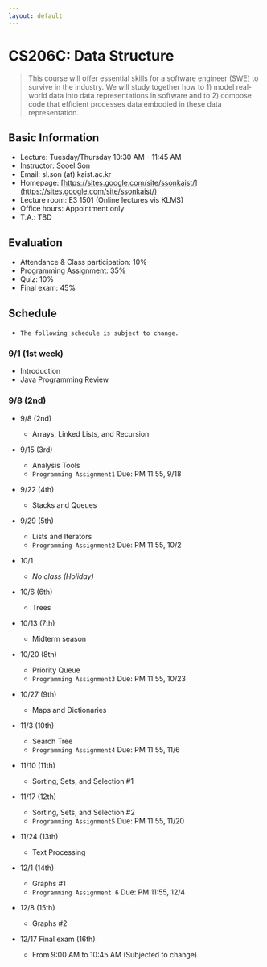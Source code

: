 ```yaml
---
layout: default
---
```


# **CS206C**: Data Structure

> This course will offer essential skills for a software engineer (SWE) to survive in the industry. We will study together how to 1) model real-world data into data representations in software and to 2) compose code that efficient processes data embodied in these data representation.  


## Basic Information
 * Lecture: Tuesday/Thursday 10:30 AM - 11:45 AM
 * Instructor: Sooel Son
 * Email: sl.son (at) kaist.ac.kr
 * Homepage: [https://sites.google.com/site/ssonkaist/](https://sites.google.com/site/ssonkaist/)
 * Lecture room: E3 1501 (Online lectures vis KLMS)
 * Office hours: Appointment only
 * T.A.: TBD
 
## Evaluation
 * Attendance & Class participation: 10%
 * Programming Assignment: 35%
 * Quiz: 10%
 * Final exam: 45%

## Schedule

- `The following schedule is subject to change.`

### 9/1 (1st week)
- Introduction
- Java Programming Review

### 9/8 (2nd)
- 9/8 (2nd)
  - Arrays, Linked Lists, and Recursion

- 9/15 (3rd)
  - Analysis Tools
  - `Programming Assignment1` Due: PM 11:55, 9/18 
  
- 9/22 (4th)
  - Stacks and Queues

- 9/29 (5th)
  - Lists and Iterators
  - `Programming Assignment2` Due: PM 11:55, 10/2 
 
- 10/1
  - _No class (Holiday)_

- 10/6 (6th)
  - Trees

- 10/13 (7th)
  - Midterm season

- 10/20 (8th)
  - Priority Queue
  - `Programming Assignment3` Due: PM 11:55, 10/23
  
- 10/27 (9th)
  - Maps and Dictionaries

- 11/3 (10th)
  - Search Tree
  - `Programming Assignment4` Due: PM 11:55, 11/6
  
- 11/10 (11th)
  - Sorting, Sets, and Selection #1
  
- 11/17 (12th)
  - Sorting, Sets, and Selection #2
  - `Programming Assignment5` Due: PM 11:55, 11/20

- 11/24 (13th)
  - Text Processing

- 12/1 (14th)
  - Graphs #1
  - `Programming Assignment 6` Due: PM 11:55, 12/4

- 12/8 (15th)
  - Graphs #2

- 12/17 Final exam (16th)
  - From 9:00 AM to 10:45 AM (Subjected to change)
